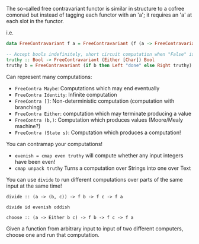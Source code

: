 The so-called free contravariant functor is similar in structure to a cofree comonad but instead of tagging each
functor with an 'a'; it requires an 'a' at each slot in the functor.

i.e.

```haskell
data FreeContravariant f a = FreeContravariant (f (a -> FreeContravariant f a))

-- Accept bools indefinitely, short circuit computation when "False" is encountered
truthy :: Bool -> FreeContravariant (Either [Char]) Bool
truthy b = FreeContravariant (if b then Left "done" else Right truthy)
```

Can represent many computations:

- `FreeContra Maybe`: Computations which may end eventually
- `FreeContra Identity`: Infinite computation
- `FreeContra []`: Non-deterministic computation (computation with branching)
- `FreeContra Either`: computation which may terminate producing a value
- `FreeContra (b,)`: Computation which produces values (Moore/Mealy machine?)
- `FreeContra (State s)`: Computation which produces a computation!


You can contramap your computations!

- `evenish = cmap even truthy` will compute whether any input integers have been even!
- `cmap unpack truthy` Turns a computation over Strings into one over Text

You can use `divide` to run different computations over parts of the same input at the same time!

`divide :: (a -> (b, c)) -> f b -> f c -> f a`

`divide id evenish oddish`

`choose :: (a -> Either b c) -> f b -> f c -> f a`

Given a function from arbitrary input to input of two different computers,
choose one and run that computation.


